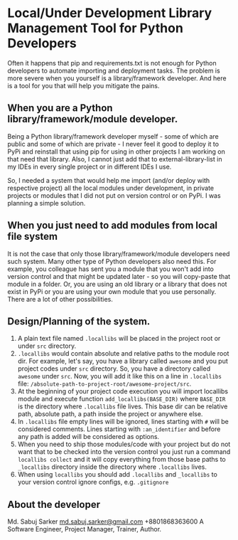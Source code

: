 # Local/Under Development Library Management Tool for Python Developers
Often it happens that pip and requirements.txt is not enough for Python developers to automate importing and deployment tasks. The problem is more severe when you yourself is a library/framework developer. And here is a tool for you that will help you mitigate the pains.

## When you are a Python library/framework/module developer.
Being a Python library/framework developer myself - some of which are public and some of which are private - I never feel it good to deploy it to PyPi and reinstall that using pip for using in other projects I am working on that need that library. Also, I cannot just add that to external-library-list in my IDEs in every single project or in different IDEs I use.

So, I needed a system that would help me import (and/or deploy with respective project) all the local modules under development, in private projects or modules that I did not put on version control or on PyPi. I was planning a simple solution.

## When you just need to add modules from local file system
It is not the case that only those library/framework/module developers need such system. Many other type of Python developers also need this. For example, you colleague has sent you a module that you won't add into version control and that might be updated later - so you will copy-paste that module in a folder. Or, you are using an old library or a library that does not exist in PyPi or you are using your own module that you use personally. There are a lot of other possibilities.

## Design/Planning of the system.
1. A plain text file named `.locallibs` will be placed in the project root or under `src` directory.
2. `.locallibs` would contain absolute and relative paths to the module root dir. For example, let's say, you have a library called `awesome` and you put project codes under `src` directory. So, you have a directory called `awesome` under `src`. Now, you will add it like this on a line in `.locallibs` file: `/absolute-path-to-project-root/awesome-project/src`.
2. At the beginning of your project code execution you will import locallibs module and execute function `add_locallibs(BASE_DIR)` where `BASE_DIR` is the directory where `.locallibs` file lives. This base dir can be relative path, absolute path, a path inside the project or anywhere else.
4. In `.locallibs` file empty lines will be ignored, lines starting with `#` will be considered comments. Lines starting with `:an_identifier` and before any path is added will be considered as options. 
5. When you need to ship those modules/code with your project but do not want that to be checked into the version control you just run a command `locallibs collect` and it will copy everything from those base paths to `_locallibs` directory inside the directory where `.locallibs` lives.
6. When using `locallibs` you should add `.locallibs` and `_locallibs` to your version control ignore configs, e.g. `.gitignore`

## About the developer
Md. Sabuj Sarker
md.sabuj.sarker@gmail.com
+8801868363600
A Software Engineer, Project Manager, Trainer, Author.
